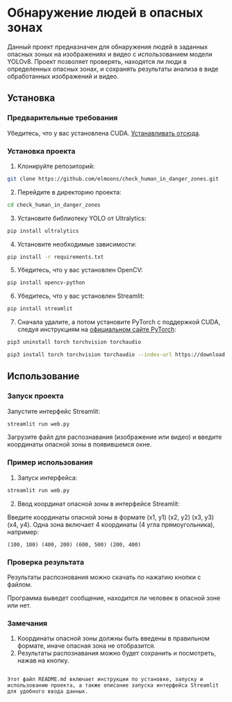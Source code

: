# Обнаружение людей в опасных зонах

Данный проект предназначен для обнаружения людей в заданных опасных зоных на изображениях и видео с использованием модели YOLOv8. Проект позволяет проверять, находятся ли люди в определенных опасных зонах, и сохранять результаты анализа в виде обработанных изображений и видео.

## Установка

### Предварительные требования

Убедитесь, что у вас установлена CUDA. [Устанавливать отсюда](https://developer.nvidia.com/cuda-11-8-0-download-archive).

### Установка проекта

1. Клонируйте репозиторий:

```bash
git clone https://github.com/elmoons/check_human_in_danger_zones.git
```

2. Перейдите в директорию проекта:

```bash
cd check_human_in_danger_zones
```

3. Установите библиотеку YOLO от Ultralytics:

```bash
pip install ultralytics
```

4. Установите необходимые зависимости:

```bash
pip install -r requirements.txt
```

5. Убедитесь, что у вас установлен OpenCV:

```bash
pip install opencv-python
```

6. Убедитесь, что у вас установлен Streamlit:

```bash
pip install streamlit
```
7. Сначала удалите, а потом установите PyTorch с поддержкой CUDA, следуя инструкциям на [официальном сайте PyTorch](https://pytorch.org/get-started/locally/):

```bash
pip3 uninstall torch torchvision torchaudio 
```

 ```bash
pip3 install torch torchvision torchaudio --index-url https://download.pytorch.org/whl/cu118
```


## Использование

### Запуск проекта

Запустите интерфейс Streamlit:

```bash
streamlit run web.py
```

Загрузите файл для распознавания (изображение или видео) и введите координаты опасной зоны в появившемся окне.

### Пример использования

1. Запуск интерфейса:

```bash
streamlit run web.py
```

2. Ввод координат опасной зоны в интерфейсе Streamlit:

Введите координаты опасной зоны в формате (x1, y1) (x2, y2) (x3, y3) (x4, y4). Одна зона включает 4 координаты (4 угла прямоугольника), например:

```plaintext
(100, 100) (400, 200) (600, 500) (200, 400)
```

### Проверка результата

Результаты распознования можно скачать по нажатию кнопки с файлом.

Программа выведет сообщение, находится ли человек в опасной зоне или нет.

### Замечания
1. Координаты опасной зоны должны быть введены в правильном формате, иначе опасная зона не отобразится.
2. Результаты распознавания можно будет сохранить и посмотреть, нажав на кнопку.

```

Этот файл README.md включает инструкции по установке, запуску и использованию проекта, а также описание запуска интерфейса Streamlit для удобного ввода данных.
